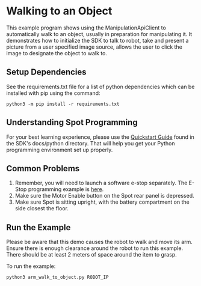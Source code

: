 <!--
Copyright (c) 2023 Boston Dynamics, Inc.  All rights reserved.

Downloading, reproducing, distributing or otherwise using the SDK Software
is subject to the terms and conditions of the Boston Dynamics Software
Development Kit License (20191101-BDSDK-SL).
-->

# Walking to an Object

This example program shows using the ManipulationApiClient to automatically walk to an object,
usually in preparation for manipulating it. It demonstrates how to initialize the SDK to talk to
robot, take and present a picture from a user specified image source, allows the user to click the
image to designate the object to walk to.

## Setup Dependencies

See the requirements.txt file for a list of python dependencies which can be installed with pip
using the command:

```
python3 -m pip install -r requirements.txt
```

## Understanding Spot Programming

For your best learning experience, please use the [Quickstart Guide](../../../docs/python/quickstart.md)
found in the SDK's docs/python directory. That will help you get your Python programming environment set up properly.

## Common Problems

1. Remember, you will need to launch a software e-stop separately. The E-Stop programming example is [here](../estop/README.md).
2. Make sure the Motor Enable button on the Spot rear panel is depressed.
3. Make sure Spot is sitting upright, with the battery compartment on the side closest the floor.

## Run the Example

Please be aware that this demo causes the robot to walk and move its arm. Ensure there is enough
clearance around the robot to run this example. There should be at least 2 meters of space around
the item to grasp.

To run the example:

```
python3 arm_walk_to_object.py ROBOT_IP
```
